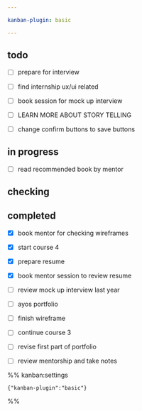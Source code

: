 ```yaml
---

kanban-plugin: basic

---
```


## todo

- [ ] prepare for interview
- [ ] find internship ux/ui related
- [ ] book session for mock up interview
- [ ] LEARN MORE ABOUT STORY TELLING
- [ ] change confirm buttons to save buttons


## in progress

- [ ] read recommended book by mentor


## checking



## completed

- [x] book mentor for checking wireframes
- [x] start course 4
- [x] prepare resume
- [x] book mentor session to review resume
- [ ] review mock up interview last year
- [ ] ayos portfolio
- [ ] finish wireframe
- [ ] continue course 3
- [ ] revise first part of portfolio
- [ ] review mentorship and take notes




%% kanban:settings
```
{"kanban-plugin":"basic"}
```
%%